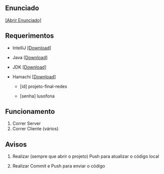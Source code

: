 <h2>Enunciado</h2>

<a href="https://ia601501.us.archive.org/27/items/Enunciado/Enunciado.pdf">[Abrir Enunciado]</a>

<h2>Requerimentos</h2>

- IntelliJ <a href="https://www.jetbrains.com/idea/download">[Download]</a>

- Java <a href="https://www.java.com/pt_BR/download/">[Download]</a>

- JDK <a href="https://www.oracle.com/java/technologies/javase/javase-jdk8-downloads.html">[Download]</a>

- Hamachi <a href="https://www.vpn.net/">[Download]</a>

    - [id] projeto-final-redes

    - [senha] lusofona

<h2>Funcionamento</h2>

1. Correr Server
2. Correr Cliente (vários)


<h2>Avisos</h2>

1. Realizar (sempre que abrir o projeto) Push para atualizar o código local

2. Realizar Commit e Push para enviar o código
